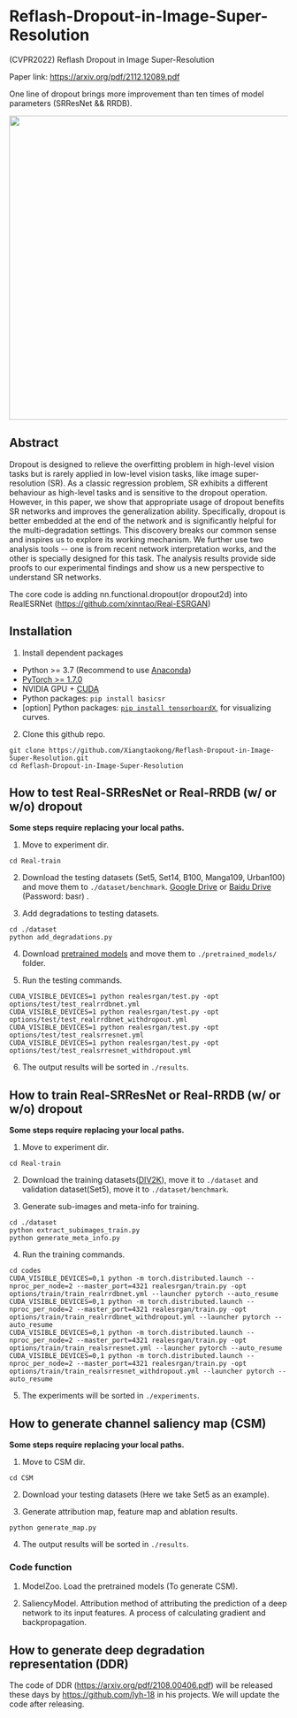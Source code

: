 # Reflash-Dropout-in-Image-Super-Resolution
(CVPR2022) Reflash Dropout in Image Super-Resolution

Paper link: https://arxiv.org/pdf/2112.12089.pdf

One line of dropout brings more improvement than ten times of model parameters (SRResNet && RRDB).


<img src="https://raw.githubusercontent.com/Xiangtaokong/Reflash-Dropout-in-Image-Super-Resolution/main/result.png" width="550px">


## Abstract

Dropout is designed to relieve the overfitting problem in high-level vision tasks but is rarely applied in low-level vision tasks, like image super-resolution (SR). As a classic regression problem, SR exhibits a different behaviour as high-level tasks and is sensitive to the dropout operation. However, in this paper, we show that appropriate usage of dropout benefits SR networks and improves the generalization ability. Specifically, dropout is better embedded at the end of the network and is significantly helpful for the multi-degradation settings. This discovery breaks our common sense and inspires us to explore its working mechanism. We further use two analysis tools -- one is from recent network interpretation works, and the other is specially designed for this task. The analysis results provide side proofs to our experimental findings and show us a new perspective to understand SR networks.

The core code is adding nn.functional.dropout(or dropout2d) into RealESRNet (https://github.com/xinntao/Real-ESRGAN)

## Installation

1. Install dependent packages 
- Python >= 3.7 (Recommend to use [Anaconda](https://www.anaconda.com/download/#linux))
- [PyTorch >= 1.7.0](https://pytorch.org/)
- NVIDIA GPU + [CUDA](https://developer.nvidia.com/cuda-downloads)
- Python packages: `pip install basicsr`
- [option] Python packages: [`pip install tensorboardX`](https://github.com/lanpa/tensorboardX), for visualizing curves.

2. Clone this github repo. 
```
git clone https://github.com/Xiangtaokong/Reflash-Dropout-in-Image-Super-Resolution.git
cd Reflash-Dropout-in-Image-Super-Resolution
```

## How to test Real-SRResNet or Real-RRDB (w/ or w/o) dropout

**Some steps require replacing your local paths.**

1. Move to experiment dir.
```
cd Real-train
```

2. Download the testing datasets (Set5, Set14, B100, Manga109, Urban100) and move them to `./dataset/benchmark`.
[Google Drive](https://drive.google.com/drive/folders/1B3DJGQKB6eNdwuQIhdskA64qUuVKLZ9u) or [Baidu Drive](https://pan.baidu.com/s/1AZDcEAFwwc1OC3KCd7EDnQ) (Password: basr) .

3. Add degradations to testing datasets.
```
cd ./dataset
python add_degradations.py
```

4. Download [pretrained models](https://drive.google.com/drive/folders/1NcNHbsGtD0OHuAf_ATACmZ_cTikL7bB3?usp=sharing) and move them to  `./pretrained_models/` folder. 

5. Run the testing commands.
```
CUDA_VISIBLE_DEVICES=1 python realesrgan/test.py -opt options/test/test_realrrdbnet.yml
CUDA_VISIBLE_DEVICES=1 python realesrgan/test.py -opt options/test/test_realrrdbnet_withdropout.yml
CUDA_VISIBLE_DEVICES=1 python realesrgan/test.py -opt options/test/test_realsrresnet.yml
CUDA_VISIBLE_DEVICES=1 python realesrgan/test.py -opt options/test/test_realsrresnet_withdropout.yml
```
6. The output results will be sorted in `./results`. 

## How to train Real-SRResNet or Real-RRDB (w/ or w/o) dropout

**Some steps require replacing your local paths.**

1. Move to experiment dir.
```
cd Real-train
```

2. Download the training datasets([DIV2K](https://data.vision.ee.ethz.ch/cvl/DIV2K/)), move it to `./dataset` and validation dataset(Set5), move it to `./dataset/benchmark`.

3. Generate sub-images and meta-info for training. 
```
cd ./dataset
python extract_subimages_train.py
python generate_meta_info.py
```

4. Run the training commands.
```
cd codes
CUDA_VISIBLE_DEVICES=0,1 python -m torch.distributed.launch --nproc_per_node=2 --master_port=4321 realesrgan/train.py -opt options/train/train_realrrdbnet.yml --launcher pytorch --auto_resume
CUDA_VISIBLE_DEVICES=0,1 python -m torch.distributed.launch --nproc_per_node=2 --master_port=4321 realesrgan/train.py -opt options/train/train_realrrdbnet_withdropout.yml --launcher pytorch --auto_resume
CUDA_VISIBLE_DEVICES=0,1 python -m torch.distributed.launch --nproc_per_node=2 --master_port=4321 realesrgan/train.py -opt options/train/train_realsrresnet.yml --launcher pytorch --auto_resume
CUDA_VISIBLE_DEVICES=0,1 python -m torch.distributed.launch --nproc_per_node=2 --master_port=4321 realesrgan/train.py -opt options/train/train_realsrresnet_withdropout.yml --launcher pytorch --auto_resume
```
5. The experiments will be sorted in `./experiments`. 

## How to generate channel saliency map (CSM)

**Some steps require replacing your local paths.**

1. Move to CSM dir.
```
cd CSM
```
2. Download your testing datasets (Here we take Set5 as an example). 

3. Generate attribution map, feature map and ablation results. 
```
python generate_map.py
```
4. The output results will be sorted in `./results`. 


### Code function
1. ModelZoo. 
Load the pretrained models (To generate CSM).

2. SaliencyModel.
Attribution method of attributing the prediction of a deep network to its input features. A process of calculating gradient and backpropagation.

## How to generate deep degradation representation (DDR)
The code of DDR (https://arxiv.org/pdf/2108.00406.pdf) will be released these days by https://github.com/lyh-18 in his projects.
We will update the code after releasing.
